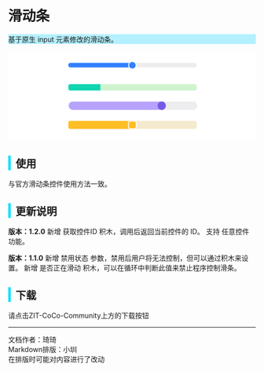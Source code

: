 # 滑动条
<div style="background-color: rgb(180, 240, 255);">
  基于原生 input 元素修改的滑动条。
</div>

![示例：滑动条样式](images/1.png)
<div style="border-left: 5px solid rgb(0, 225, 255); padding-left: 10px;">
<h2>使用</h2>
</div>

与官方滑动条控件使用方法一致。

<div style="border-left: 5px solid rgb(0, 225, 255); padding-left: 10px;">
<h2>更新说明</h2>
</div>

**版本：1.2.0**
新增 获取控件ID 积木，调用后返回当前控件的 ID。
支持 任意控件 功能。

**版本：1.1.0**
新增 禁用状态 参数，禁用后用户将无法控制，但可以通过积木来设置。
新增 是否正在滑动 积木，可以在循环中判断此值来禁止程序控制滑条。

<div style="border-left: 5px solid rgb(0, 225, 255); padding-left: 10px;">
<h2>下载</h2>
</div>

请点击ZIT-CoCo-Community上方的下载按钮

---
文档作者：琦琦  
Markdown排版：小圳  
在排版时可能对内容进行了改动  